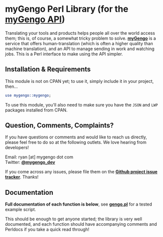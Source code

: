 myGengo Perl Library (for the [myGengo API](http://mygengo.com/api/))
========================================================================================================
Translating your tools and products helps people all over the world access them; this is, of course, a
somewhat tricky problem to solve. **[myGengo](http://mygengo.com/)** is a service that offers human-translation
(which is often a higher quality than machine translation), and an API to manage sending in work and watching
jobs. This is a Perl interface to make using the API simpler. 

Installation & Requirements
-------------------------------------------------------------------------------------------------------
This module is not on CPAN yet; to use it, simply include it in your project, then...

``` perl
use mygengo::mygengo;
```

To use this module, you'll also need to make sure you have the `JSON` and `LWP` packages installed from CPAN.


Question, Comments, Complaints?
------------------------------------------------------------------------------------------------------
If you have questions or comments and would like to reach us directly, please feel free to do
so at the following outlets. We love hearing from developers!

Email: ryan [at] mygengo dot com  
Twitter: **[@mygengo_dev](http://twitter.com/mygengo_dev)**  

If you come across any issues, please file them on the **[Github project issue tracker](https://github.com/myGengo/mygengo-perl-new/issues)**. Thanks!


Documentation
-----------------------------------------------------------------------------------------------------
**Full documentation of each function is below**, see **[gengo.pl](https://github.com/ekessel/mygengo-perl-new/blob/master/gengo.pl)** for a tested example script.

This should be enough to get anyone started; the library is very well documented, and each
function should have accompanying comments and Perldocs if you take a quick read through!
